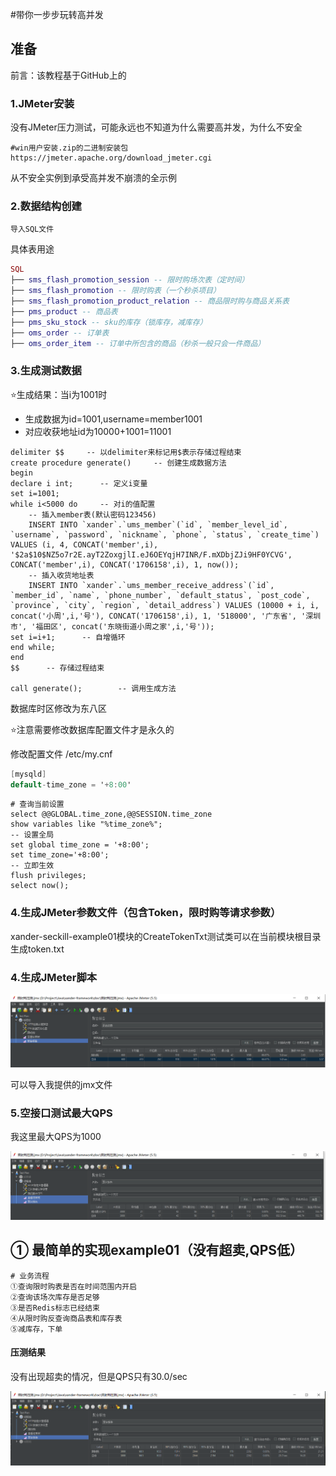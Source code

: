 #带你一步步玩转高并发

## 准备
前言：该教程基于GitHub上的

[秒杀]: https://github.com/qiurunze123/miaosha	"秒杀"



### 1.JMeter安装

没有JMeter压力测试，可能永远也不知道为什么需要高并发，为什么不安全

```shell
#win用户安装.zip的二进制安装包
https://jmeter.apache.org/download_jmeter.cgi
```


从不安全实例到承受高并发不崩溃的全示例



### 2.数据结构创建

```
导入SQL文件
```

具体表用途

``` lua
SQL
├── sms_flash_promotion_session -- 限时购场次表（定时间）
├── sms_flash_promotion -- 限时购表（一个秒杀项目）
├── sms_flash_promotion_product_relation -- 商品限时购与商品关系表
├── pms_product -- 商品表
├── pms_sku_stock -- sku的库存（锁库存，减库存）
├── oms_order -- 订单表
├── oms_order_item -- 订单中所包含的商品（秒杀一般只会一件商品）
```



### 3.生成测试数据

:star:生成结果：当i为1001时

- 生成数据为id=1001,username=member1001
- 对应收获地址id为10000+1001=11001

```mysql
delimiter $$     -- 以delimiter来标记用$表示存储过程结束
create procedure generate()		-- 创建生成数据方法
begin
declare i int;		-- 定义i变量
set i=1001;
while i<5000 do		-- 对i的值配置
	-- 插入member表(默认密码123456)
	INSERT INTO `xander`.`ums_member`(`id`, `member_level_id`, `username`, `password`, `nickname`, `phone`, `status`, `create_time`) VALUES (i, 4, CONCAT('member',i), '$2a$10$NZ5o7r2E.ayT2ZoxgjlI.eJ6OEYqjH7INR/F.mXDbjZJi9HF0YCVG', CONCAT('member',i), CONCAT('1706158',i), 1, now());
	-- 插入收货地址表
	INSERT INTO `xander`.`ums_member_receive_address`(`id`, `member_id`, `name`, `phone_number`, `default_status`, `post_code`, `province`, `city`, `region`, `detail_address`) VALUES (10000 + i, i, concat('小周',i,'号'), CONCAT('1706158',i), 1, '518000', '广东省', '深圳市', '福田区', concat('东晓街道小周之家',i,'号'));
set i=i+1;		-- 自增循环
end while;
end 
$$		-- 存储过程结束
 
call generate();		-- 调用生成方法
```

数据库时区修改为东八区

:star:注意需要修改数据库配置文件才是永久的

修改配置文件 /etc/my.cnf

```csharp
[mysqld]
default-time_zone = '+8:00'
```



```mysql
# 查询当前设置
select @@GLOBAL.time_zone,@@SESSION.time_zone
show variables like "%time_zone%";
-- 设置全局
set global time_zone = '+8:00';
set time_zone='+8:00';
-- 立即生效
flush privileges; 
select now();
```



### 4.生成JMeter参数文件（包含Token，限时购等请求参数）

xander-seckill-example01模块的CreateTokenTxt测试类可以在当前模块根目录生成token.txt



### 4.生成JMeter脚本

![image-20230301115045572](..\doc\resource\image-20230301115045572.png)

可以导入我提供的jmx文件



### 5.空接口测试最大QPS

我这里最大QPS为1000

![image-20230301121128073](..\doc\resource\image-20230301121128073.png)

## ① 最简单的实现example01（没有超卖,QPS低）

```shell
# 业务流程
①查询限时购表是否在时间范围内开启
②查询该场次库存是否足够
③是否Redis标志已经结束
④从限时购反查询商品表和库存表
⑤减库存，下单
```

#### 压测结果

没有出现超卖的情况，但是QPS只有30.0/sec

![image-20230301122205041](..\doc\resource\image-20230301122205041.png)
